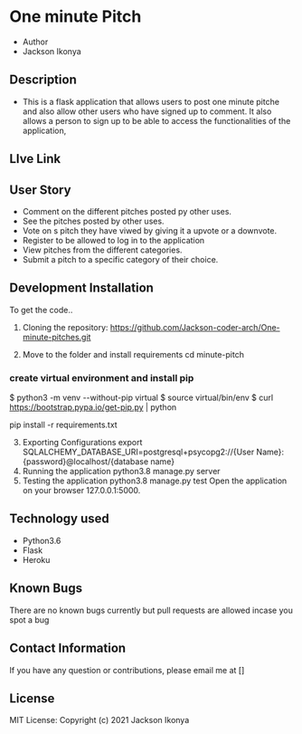 # One minute Pitch
* Author 
* Jackson Ikonya

## Description
* This is a flask application that allows users to post one minute pitche and also allow other users who have signed up to comment. It also allows a person to sign up to be able to access the functionalities of the application,

## LIve Link

## User Story
* Comment on the different pitches posted py other uses.
* See the pitches posted by other uses.
* Vote on s pitch they have viwed by giving it a upvote or a downvote.
* Register to be allowed to log in to the application
* View pitches from the different categories.
* Submit a pitch to a specific category of their choice.

## Development Installation
To get the code..

1. Cloning the repository:
   https://github.com/Jackson-coder-arch/One-minute-pitches.git

2. Move to the folder and install requirements
cd minute-pitch
### create virtual environment and install pip
$ python3 -m venv --without-pip virtual
$ source virtual/bin/env
$ curl https://bootstrap.pypa.io/get-pip.py | python

pip install -r requirements.txt

3. Exporting Configurations
export SQLALCHEMY_DATABASE_URI=postgresql+psycopg2://{User Name}:{password}@localhost/{database name}
4. Running the application
python3.8 manage.py server
5. Testing the application
python3.8 manage.py test
Open the application on your browser 127.0.0.1:5000.

## Technology used
* Python3.6
* Flask
* Heroku
## Known Bugs
There are no known bugs currently but pull requests are allowed incase you spot a bug
## Contact Information
If you have any question or contributions, please email me at []

## License
MIT License:
Copyright (c) 2021 Jackson Ikonya 
